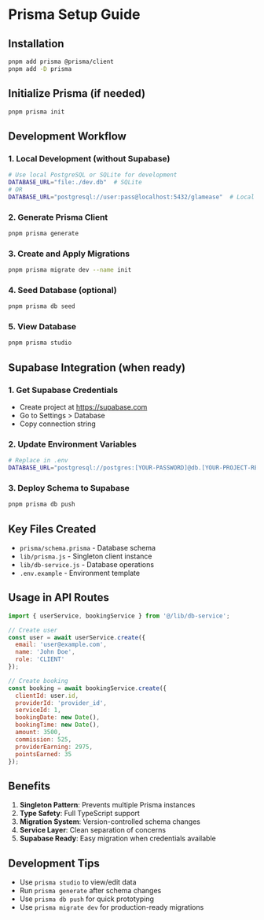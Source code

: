 # Prisma Setup Guide

## Installation

```bash
pnpm add prisma @prisma/client
pnpm add -D prisma
```

## Initialize Prisma (if needed)

```bash
pnpm prisma init
```

## Development Workflow

### 1. Local Development (without Supabase)
```bash
# Use local PostgreSQL or SQLite for development
DATABASE_URL="file:./dev.db"  # SQLite
# OR
DATABASE_URL="postgresql://user:pass@localhost:5432/glamease"  # Local PostgreSQL
```

### 2. Generate Prisma Client
```bash
pnpm prisma generate
```

### 3. Create and Apply Migrations
```bash
pnpm prisma migrate dev --name init
```

### 4. Seed Database (optional)
```bash
pnpm prisma db seed
```

### 5. View Database
```bash
pnpm prisma studio
```

## Supabase Integration (when ready)

### 1. Get Supabase Credentials
- Create project at https://supabase.com
- Go to Settings > Database
- Copy connection string

### 2. Update Environment Variables
```bash
# Replace in .env
DATABASE_URL="postgresql://postgres:[YOUR-PASSWORD]@db.[YOUR-PROJECT-REF].supabase.co:5432/postgres"
```

### 3. Deploy Schema to Supabase
```bash
pnpm prisma db push
```

## Key Files Created

- `prisma/schema.prisma` - Database schema
- `lib/prisma.js` - Singleton client instance
- `lib/db-service.js` - Database operations
- `.env.example` - Environment template

## Usage in API Routes

```javascript
import { userService, bookingService } from '@/lib/db-service';

// Create user
const user = await userService.create({
  email: 'user@example.com',
  name: 'John Doe',
  role: 'CLIENT'
});

// Create booking
const booking = await bookingService.create({
  clientId: user.id,
  providerId: 'provider_id',
  serviceId: 1,
  bookingDate: new Date(),
  bookingTime: new Date(),
  amount: 3500,
  commission: 525,
  providerEarning: 2975,
  pointsEarned: 35
});
```

## Benefits

1. **Singleton Pattern**: Prevents multiple Prisma instances
2. **Type Safety**: Full TypeScript support
3. **Migration System**: Version-controlled schema changes
4. **Service Layer**: Clean separation of concerns
5. **Supabase Ready**: Easy migration when credentials available

## Development Tips

- Use `prisma studio` to view/edit data
- Run `prisma generate` after schema changes
- Use `prisma db push` for quick prototyping
- Use `prisma migrate dev` for production-ready migrations